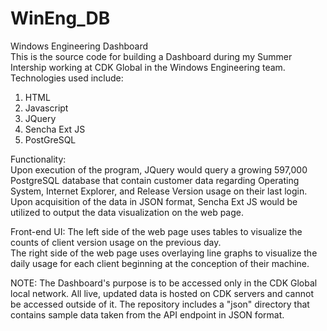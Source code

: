 # WinEng_DB
Windows Engineering Dashboard <br>
This is the source code for building a Dashboard during my Summer Intership working at CDK Global in the Windows Engineering team. <br>
Technologies used include: <br>
1. HTML <br>
2. Javascript <br>
3. JQuery <br>
4. Sencha Ext JS <br>
5. PostGreSQL <br>

Functionality: <br>
Upon execution of the program, JQuery would query a growing 597,000 PostgreSQL database that contain customer data regarding Operating System, Internet Explorer, and Release Version usage on their last login. Upon acquisition of the data in JSON format, Sencha Ext JS would be utilized to output the data visualization on the web page. <br>

Front-end UI:
The left side of the web page uses tables to visualize the counts of client version usage on the previous day. <br>
The right side of the web page uses overlaying line graphs to visualize the daily usage for each client beginning at the conception of their machine. <br>

NOTE: The Dashboard's purpose is to be accessed only in the CDK Global local network. All live, updated data is hosted on CDK servers and cannot be accessed outside of it. The repository includes a "json" directory that contains sample data taken from the API endpoint in JSON format. 
